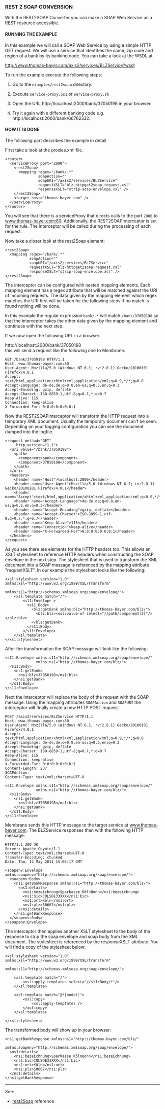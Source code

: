 ### REST 2 SOAP CONVERSION

With the REST2SOAP Converter you can make a SOAP Web Service as a REST resource accessible.


#### RUNNING THE EXAMPLE

In this example we will call a SOAP Web Service by using a simple HTTP GET request. We will use a service that identifies the name, zip code and region of a bank by its banking code. You can take a look at the WSDL at 


http://www.thomas-bayer.com/axis2/services/BLZService?wsdl


To run the example execute the following steps:

1. Go to the `examples/rest2soap` directory.

2. Execute `service-proxy.ps1` or `service-proxy.sh`

3. Open the URL http://localhost:2000/bank/37050198 in your browser.

4. Try it again with a different banking code e.g. http://localhost:2000/bank/66762332.



#### HOW IT IS DONE

The following part describes the example in detail.  

First take a look at the proxies.xml file.

```
<router>
  <serviceProxy port="2000">
    <rest2Soap>
      <mapping regex="/bank/.*" 
               soapAction=""
               soapURI="/axis2/services/BLZService"
               requestXSLT="blz-httpget2soap-request.xsl" 
               responseXSLT="strip-soap-envelope.xsl" />
    </rest2Soap>
    <target host="thomas-bayer.com" />
  </serviceProxy>
</router>
```


You will see that there is a serviceProxy that directs calls to the port `2000` to www.thomas-bayer.com:80. Additionally, the REST2SOAPInterceptor is set for the rule. The interceptor will be called during the processing of each request.

Now take a closer look at the rest2Soap element:

```
<rest2Soap>
  <mapping regex="/bank/.*" 
           soapAction=""
           soapURI="/axis2/services/BLZService"
           requestXSLT="blz-httpget2soap-request.xsl" 
           responseXSLT="strip-soap-envelope.xsl" />
</rest2Soap>			
```

The interceptor can be configured with nested mapping elements. Each mapping element has a regex attribute that will be matched against the URI of incoming requests. The data given by the mapping element which regex matches the URI first will be taken for the following steps if no match is found nothing will be done.

In this example the regular expression `bank/.*` will match `/bank/37050198` so that the interceptor takes the other data given by the mapping element and continues with the next step.

If we now open the following URL in a browser:

http://localhost:2000/bank/37050198   
this will send a request like the following one to Membrane. 

```
GET /bank/37050198 HTTP/1.1
Host: www.thomas-bayer.com:80
User-Agent: Mozilla/5.0 (Windows NT 6.1; rv:2.0.1) Gecko/20100101 Firefox/4.0.1
Accept: text/html,application/xhtml+xml,application/xml;q=0.9,*/*;q=0.8
Accept-Language: de-de,de;q=0.8,en-us;q=0.5,en;q=0.3
Accept-Encoding: gzip, deflate
Accept-Charset: ISO-8859-1,utf-8;q=0.7,*;q=0.7
Keep-Alive: 115
Connection: keep-alive
X-Forwarded-For: 0:0:0:0:0:0:0:1
```

Now the REST2SOAPInterceptor will transform the HTTP request into a temporary XML document. Usually the temporary document can't be seen. Depending on your logging configuration you can see the document dumped into the logfile.

```
<request method="GET" 
	 http-version="1.1">
  <uri value="/bank/37050198">
    <path>
      <component>bank</component>
      <component>37050198</component>
    </path>
  </uri>
  <headers>
    <header name="Host">localhost:2000</header>
    <header name="User-Agent">Mozilla/5.0 (Windows NT 6.1; rv:2.0.1) Gecko/20100101 Firefox/4.0.1</header>
    <header name="Accept">text/html,application/xhtml+xml,application/xml;q=0.9,*/*;q=0.8</header>
    <header name="Accept-Language">de-de,de;q=0.8,en-us;q=0.5,en;q=0.3</header>
    <header name="Accept-Encoding">gzip, deflate</header>
    <header name="Accept-Charset">ISO-8859-1,utf-8;q=0.7,*;q=0.7</header>
    <header name="Keep-Alive">115</header>
    <header name="Connection">keep-alive</header>
    <header name="X-Forwarded-For">0:0:0:0:0:0:0:1</header>
  </headers>
</request>
```

As you see there are elements for the HTTP headers too. This allows an XSLT stylesheet to reference HTTP headers when constructing the SOAP envelope in the next step. The stylesheet that is used to transform the XML document into a SOAP message is referenced by the mapping attribute "requestXSLT". In our example the stylesheet looks like the following:

```
<xsl:stylesheet version="1.0" xmlns:xsl="http://www.w3.org/1999/XSL/Transform"
	                      xmlns:s11="http://schemas.xmlsoap.org/soap/envelope/">
	<xsl:template match="/">
		<s11:Envelope >
		  <s11:Body>
		    <blz:getBank xmlns:blz="http://thomas-bayer.com/blz/">
		      <blz:blz><xsl:value-of select="//path/component[2]"/></blz:blz>
		    </blz:getBank>
		  </s11:Body>
		</s11:Envelope>	
	</xsl:template>
</xsl:stylesheet>
```

After the transformation the SOAP message will look like the following:

```
<s11:Envelope xmlns:s11="http://schemas.xmlsoap.org/soap/envelope/" 	   
              xmlns:ns1="http://thomas-bayer.com/blz/">
  <s11:Body>
    <ns1:getBank>
      <ns1:blz>37050198</ns1:blz>
    </ns1:getBank>
  </s11:Body>
</s11:Envelope>
```

Next the interceptor will replace the body of the request with the SOAP message. Using the mapping attributes `SOAPAction` and `SOAPURI` the interceptor will finally create a new HTTP POST request.

```
POST /axis2/services/BLZService HTTP/1.1
Host: www.thomas-bayer.com:80
User-Agent: Mozilla/5.0 (Windows NT 6.1; rv:2.0.1) Gecko/20100101 Firefox/4.0.1
Accept: text/html,application/xhtml+xml,application/xml;q=0.9,*/*;q=0.8
Accept-Language: de-de,de;q=0.8,en-us;q=0.5,en;q=0.3
Accept-Encoding: gzip, deflate
Accept-Charset: ISO-8859-1,utf-8;q=0.7,*;q=0.7
Keep-Alive: 115
Connection: keep-alive
X-Forwarded-For: 0:0:0:0:0:0:0:1
Content-Length: 237
SOAPAction: 
Content-Type: text/xml;charset=UTF-8

<s11:Envelope xmlns:s11="http://schemas.xmlsoap.org/soap/envelope/" 	   
              xmlns:ns1="http://thomas-bayer.com/blz/">
  <s11:Body>
    <ns1:getBank>
      <ns1:blz>37050198</ns1:blz>
    </ns1:getBank>
  </s11:Body>
</s11:Envelope>
```

Membrane sends this HTTP message to the target service at www.thomas-bayer.com. 
The BLZService responses then with the following HTTP message:

```
HTTP/1.1 200 OK
Server: Apache-Coyote/1.1
Content-Type: text/xml;charset=UTF-8
Transfer-Encoding: chunked
Date: Thu, 12 May 2011 15:05:17 GMT

<soapenv:Envelope xmlns:soapenv="http://schemas.xmlsoap.org/soap/envelope/">
  <soapenv:Body>
    <ns1:getBankResponse xmlns:ns1="http://thomas-bayer.com/blz/">
      <ns1:details>
        <ns1:bezeichnung>Sparkasse KölnBonn</ns1:bezeichnung>
        <ns1:bic>COLSDE33XXX</ns1:bic>
        <ns1:ort>Köln</ns1:ort>
        <ns1:plz>50667</ns1:plz>
      </ns1:details>
    </ns1:getBankResponse>
  </soapenv:Body>
</soapenv:Envelope>
```


The interceptor then applies another XSLT stylesheet to the body of the response to strip the soap envelope and soap body from the XML document. The stylesheet is referenced by the responseXSLT attribute. You will find a copy of the stylesheet below:

```
<xsl:stylesheet version="1.0" xmlns:xsl="http://www.w3.org/1999/XSL/Transform"
			      xmlns:s11="http://schemas.xmlsoap.org/soap/envelope/">
							  
	<xsl:template match="/">
		<xsl:apply-templates select="//s11:Body/*"/>
	</xsl:template>
	
	<xsl:template match="@*|node()">
		<xsl:copy>
			<xsl:apply-templates />
		</xsl:copy>
	</xsl:template>	
	
</xsl:stylesheet>
```

The transformed body will show up in your browser:

```
<ns1:getBankResponse xmlns:ns1="http://thomas-bayer.com/blz/" 	
                     xmlns:soapenv="http://schemas.xmlsoap.org/soap/envelope/">
  <ns1:details>
    <ns1:bezeichnung>Sparkasse KölnBonn</ns1:bezeichnung>
    <ns1:bic>COLSDE33XXX</ns1:bic>
    <ns1:ort>Köln</ns1:ort>
    <ns1:plz>50667</ns1:plz>
  </ns1:details>
</ns1:getBankResponse>
```

--- 
See: 
- [rest2Soap](https://membrane-soa.org/api-gateway-doc/current/configuration/reference/rest2Soap.htm) reference